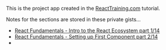 This is the project app created in the [ReactTraining.com](https://online.reacttraining.com/courses/) tutorial.

Notes for the sections are stored in these private gists...

- [React Fundamentals - Intro to the React Ecosystem part 1/14](https://gist.github.com/cfsanderson/d9cb230ebcf28088c20d1bc9f9ff1dd5)
- [React Fundamentals - Setting up First Component part 2/14](https://gist.github.com/cfsanderson/0c8ad094b7bcf8c66a7f1ae3d9956ccf)
- 
